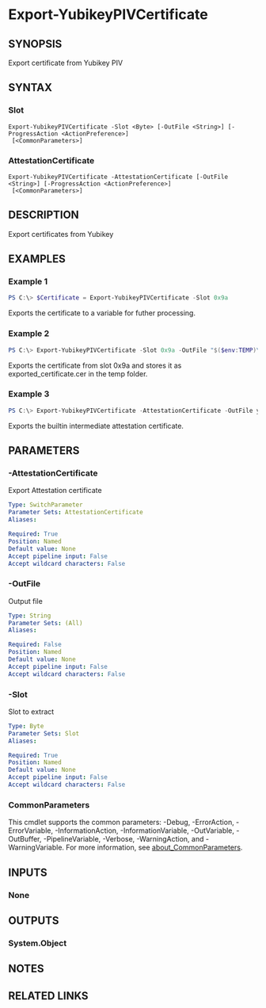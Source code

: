 ﻿---
external help file: VirotYubikey.dll-Help.xml
Module Name: virotYubikey
online version:
schema: 2.0.0
---

# Export-YubikeyPIVCertificate

## SYNOPSIS
Export certificate from Yubikey PIV

## SYNTAX

### Slot
```
Export-YubikeyPIVCertificate -Slot <Byte> [-OutFile <String>] [-ProgressAction <ActionPreference>]
 [<CommonParameters>]
```

### AttestationCertificate
```
Export-YubikeyPIVCertificate -AttestationCertificate [-OutFile <String>] [-ProgressAction <ActionPreference>]
 [<CommonParameters>]
```

## DESCRIPTION
Export certificates from Yubikey

## EXAMPLES

### Example 1
```powershell
PS C:\> $Certificate = Export-YubikeyPIVCertificate -Slot 0x9a
```

Exports the certificate to a variable for futher processing.

### Example 2
```powershell
PS C:\> Export-YubikeyPIVCertificate -Slot 0x9a -OutFile "$($env:TEMP)\exported_certificate.cer"
```

Exports the certificate from slot 0x9a and stores it as exported_certificate.cer in the temp folder.

### Example 3
```powershell
PS C:\> Export-YubikeyPIVCertificate -AttestationCertificate -OutFile yubikey_intermediate_attestation.cer
```

Exports the builtin intermediate attestation certificate.

## PARAMETERS

### -AttestationCertificate
Export Attestation certificate

```yaml
Type: SwitchParameter
Parameter Sets: AttestationCertificate
Aliases:

Required: True
Position: Named
Default value: None
Accept pipeline input: False
Accept wildcard characters: False
```

### -OutFile
Output file

```yaml
Type: String
Parameter Sets: (All)
Aliases:

Required: False
Position: Named
Default value: None
Accept pipeline input: False
Accept wildcard characters: False
```

### -Slot
Slot to extract

```yaml
Type: Byte
Parameter Sets: Slot
Aliases:

Required: True
Position: Named
Default value: None
Accept pipeline input: False
Accept wildcard characters: False
```

### CommonParameters
This cmdlet supports the common parameters: -Debug, -ErrorAction, -ErrorVariable, -InformationAction, -InformationVariable, -OutVariable, -OutBuffer, -PipelineVariable, -Verbose, -WarningAction, and -WarningVariable. For more information, see [about_CommonParameters](http://go.microsoft.com/fwlink/?LinkID=113216).

## INPUTS

### None

## OUTPUTS

### System.Object
## NOTES

## RELATED LINKS
